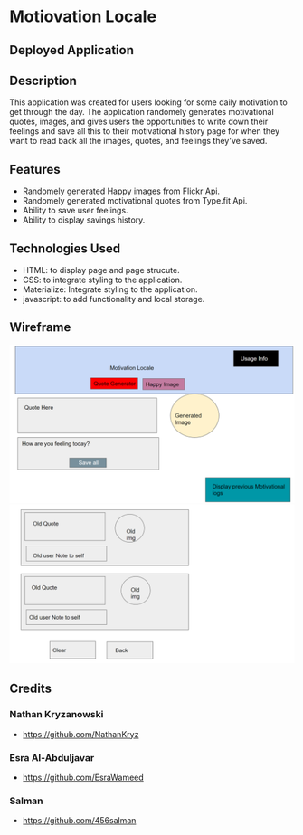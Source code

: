 # Motiovation Locale
## Deployed Application
## Description
This application was created for users looking for some daily motivation to get through the day. The application randomely generates motivational quotes, images, and gives users the opportunities to write down their feelings and save all this to their motivational history page for when they want to read back all the images, quotes, and feelings they've saved.
## Features
- Randomely generated Happy images from Flickr Api.
- Randomely generated motivational quotes from Type.fit Api.
- Ability to save user feelings.
- Ability to display savings history.
## Technologies Used
- HTML: to display page and page strucute.
- CSS: to integrate styling to the application.
- Materialize: Integrate styling to the application.
- javascript: to add functionality and local storage.
## Wireframe
![Alt text](assets/images/Wireframe1.png "Final Look")
![Alt text](assets/images/Wireframe2.png "Final Look")
## Credits
### Nathan Kryzanowski
- https://github.com/NathanKryz
### Esra Al-Abduljavar
- https://github.com/EsraWameed
### Salman
- https://github.com/456salman
